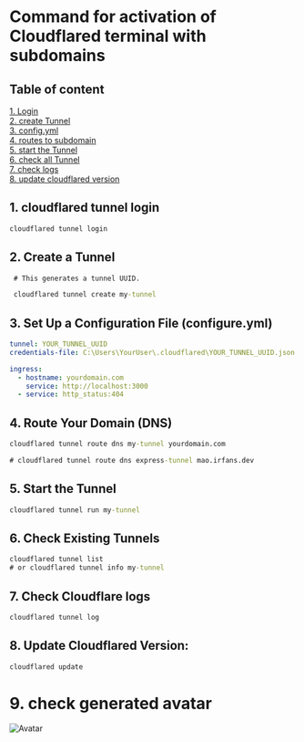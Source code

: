 # Command for activation of Cloudflared terminal with subdomains

## Table of content

[1. Login](#1-cloudflared-tunnel-login)\
[2. create Tunnel](#2-create-a-tunnel)\
[3. config.yml](#3-set-up-a-configuration-file-configureyml)\
[4. routes to subdomain](#4-route-your-domain-dns)\
[5. start the Tunnel](#5-start-the-tunnel)\
[6. check all Tunnel](#6-check-existing-tunnels)\
[7. check logs](#7-check-cloudflare-logs)\
[8. update cloudflared version](#8-update-cloudflared-version)

## 1. cloudflared tunnel login

```bat
cloudflared tunnel login
```

## 2. Create a Tunnel

```bat
 # This generates a tunnel UUID.

 cloudflared tunnel create my-tunnel
```

## 3. Set Up a Configuration File (configure.yml)

```yml
tunnel: YOUR_TUNNEL_UUID
credentials-file: C:\Users\YourUser\.cloudflared\YOUR_TUNNEL_UUID.json

ingress:
  - hostname: yourdomain.com
    service: http://localhost:3000
  - service: http_status:404
```

## 4. Route Your Domain (DNS)

```bat
cloudflared tunnel route dns my-tunnel yourdomain.com

# cloudflared tunnel route dns express-tunnel mao.irfans.dev

```

## 5. Start the Tunnel

```bat
cloudflared tunnel run my-tunnel
```

## 6. Check Existing Tunnels

```bat
cloudflared tunnel list
# or cloudflared tunnel info my-tunnel

```

## 7. Check Cloudflare logs

```bat
cloudflared tunnel log
```

## 8. Update Cloudflared Version:

```bat
cloudflared update
```

# 9. check generated avatar

![Avatar](https://mao.irfans.dev/avatar/image-1741344211974-143278984.png)
